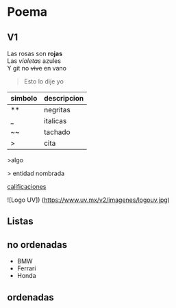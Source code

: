 # Poema 
## V1
Las rosas son **rojas**  
Las _violetas_ azules   
Y git no ~~vive~~ en vano   

> Esto lo dije yo

| simbolo | descripcion |
| -- | -- |
| ** |negritas|
| _ | italicas |
| ~~ | tachado |
| > | cita |

\>algo

&gt; entidad nombrada

[calificaciones](https://www.uv.mx/calificaciones)

![Logo UV]) (https://www.uv.mx/v2/imagenes/logouv.jpg)

## Listas 
## no ordenadas
* BMW
* Ferrari
* Honda
## ordenadas


